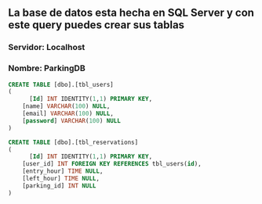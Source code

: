 ## La base de datos esta hecha en SQL Server y con este query puedes crear sus tablas

### Servidor: Localhost
### Nombre: ParkingDB

```SQL
CREATE TABLE [dbo].[tbl_users]
(
	  [Id] INT IDENTITY(1,1) PRIMARY KEY, 
    [name] VARCHAR(100) NULL, 
    [email] VARCHAR(100) NULL, 
    [password] VARCHAR(100) NULL
)

CREATE TABLE [dbo].[tbl_reservations]
(
	  [Id] INT IDENTITY(1,1) PRIMARY KEY, 
    [user_id] INT FOREIGN KEY REFERENCES tbl_users(id), 
    [entry_hour] TIME NULL, 
    [left_hour] TIME NULL, 
    [parking_id] INT NULL
)
```
